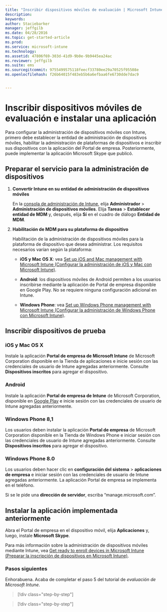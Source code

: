 ```yaml
---
title: "Inscribir dispositivos móviles de evaluación | Microsoft Intune"
description: 
keywords: 
author: Staciebarker
manager: jeffgilb
ms.date: 04/28/2016
ms.topic: get-started-article
ms.prod: 
ms.service: microsoft-intune
ms.technology: 
ms.assetid: 47806f69-303d-41d9-9b0e-9b9445ea24ac
ms.reviewer: jeffgilb
ms.suite: ems
ms.sourcegitcommit: 9755499575118feecf33780ee29a70525f95508e
ms.openlocfilehash: f26b64015f483eb5b6a6efbaa6fe6730dde7dac9


---
```


# Inscribir dispositivos móviles de evaluación e instalar una aplicación
Para configurar la administración de dispositivos móviles con Intune, primero debe establecer la entidad de administración de dispositivos móviles, habilitar la administración de plataformas de dispositivos e inscribir sus dispositivos con la aplicación del Portal de empresa. Posteriormente, puede implementar la aplicación Microsoft Skype que publicó.

## Preparar el servicio para la administración de dispositivos

1.  **Convertir Intune en su entidad de administración de dispositivos móviles**

    En la [consola de administración de Intune](https://manage.microsoft.com/), elija **Administrador** &gt; **Administración de dispositivos móviles**. Elija **Tareas** > **Establecer entidad de MDM** y, después, elija **Sí** en el cuadro de diálogo **Entidad de MDM**.

2.  **Habilitación de MDM para su plataforma de dispositivo**

    Habilitación de la administración de dispositivos móviles para la plataforma de dispositivo que desea administrar. Los requisitos necesarios varían según la plataforma:

    -   **iOS y Mac OS X**: vea [Set up iOS and Mac management with Microsoft Intune (Configurar la administración de iOS y Mac con Microsoft Intune)](/Intune/Deploy-Use/set-up-ios-and-mac-management-with-microsoft-intune).

    -   **Android**: los dispositivos móviles de Android permiten a los usuarios inscribirse mediante la aplicación de Portal de empresa disponible en Google Play. No se requiere ninguna configuración adicional en Intune.

    -   **Windows Phone**: vea [Set up Windows Phone management with Microsoft Intune (Configurar la administración de Windows Phone con Microsoft Intune)](/Intune/Deploy-Use/set-up-windows-phone-management-with-microsoft-intune).

## Inscribir dispositivos de prueba

### iOS y Mac OS X
Instale la aplicación **Portal de empresa de Microsoft Intune** de Microsoft Corporation disponible en la Tienda de aplicaciones e inicie sesión con las credenciales de usuario de Intune agregadas anteriormente. Consulte **Dispositivos inscritos** para agregar el dispositivo.

### Android
Instale la aplicación **Portal de empresa de Intune** de Microsoft Corporation, disponible en [Google Play](http://go.microsoft.com/fwlink/p/?LinkId=386612) e inicie sesión con las credenciales de usuario de Intune agregadas anteriormente.

### Windows Phone 8,1
Los usuarios deben instalar la aplicación **Portal de empresa** de Microsoft Corporation disponible en la Tienda de Windows Phone e iniciar sesión con las credenciales de usuario de Intune agregadas anteriormente.  Consulte **Dispositivos inscritos** para agregar el dispositivo.

 ### Windows Phone 8.0
 Los usuarios deben hacer clic en **configuración del sistema** &gt; **aplicaciones de empresa** e iniciar sesión con las credenciales de usuario de Intune agregadas anteriormente. La aplicación Portal de empresa se implementa en el teléfono.

Si se le pide una **dirección de servidor**, escriba “manage.microsoft.com”.


## Instalar la aplicación implementada anteriormente
Abra el Portal de empresa en el dispositivo móvil, elija **Aplicaciones** y, luego, instale **Microsoft Skype**.

Para más información sobre la administración de dispositivos móviles mediante Intune, vea [Get ready to enroll devices in Microsoft Intune (Preparar la inscripción de dispositivos en Microsoft Intune)](/Intune/deploy-use/get-ready-to-enroll-devices-in-microsoft-intune).

### Pasos siguientes
Enhorabuena. Acaba de completar el paso 5 del tutorial de *evaluación de Microsoft Intune*.

>[!div class="step-by-step"]

>[!div class="step-by-step"]  



<!--HONumber=Jun16_HO4-->


